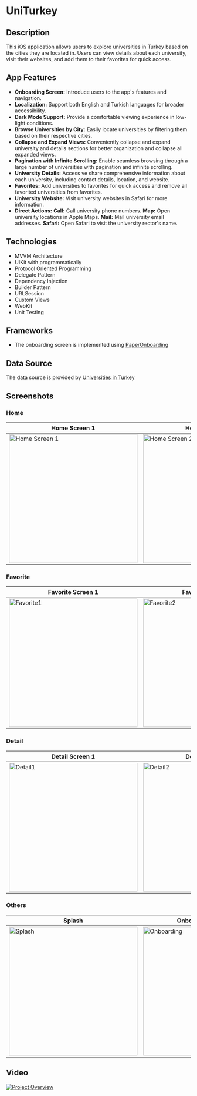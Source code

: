 # UniTurkey

## Description

This iOS application allows users to explore universities in Turkey based on the cities they are located in. Users can view details about each university, visit their websites, and add them to their favorites for quick access.

## App Features

- **Onboarding Screen:** Introduce users to the app's features and navigation.
- **Localization:** Support both English and Turkish languages for broader accessibility.
- **Dark Mode Support:** Provide a comfortable viewing experience in low-light conditions.
- **Browse Universities by City:** Easily locate universities by filtering them based on their respective cities.
- **Collapse and Expand Views:** Conveniently collapse and expand university and details sections for better organization and collapse all expanded views.
- **Pagination with Infinite Scrolling:**  Enable seamless browsing through a large number of universities with pagination and infinite scrolling.
- **University Details:**  Access ve share comprehensive information about each university, including contact details, location, and website.
- **Favorites:** Add universities to favorites for quick access and remove all favorited universities from favorites.
- **University Website:** Visit university websites in Safari for more information.
- **Direct Actions:**
  **Call:** Call university phone numbers.
  **Map:** Open university locations in Apple Maps.
  **Mail:** Mail university email addresses.
  **Safari:** Open Safari to visit the university rector's name.

## Technologies

- MVVM Architecture
- UIKit with programmatically
- Protocol Oriented Programming
- Delegate Pattern
- Dependency Injection
- Builder Pattern
- URLSession
- Custom Views
- WebKit
- Unit Testing

## Frameworks

- The onboarding screen is implemented using [PaperOnboarding](https://github.com/Ramotion/paper-onboarding)

## Data Source

The data source is provided by [Universities in Turkey](https://storage.googleapis.com/invio-com/usg-challenge/universities-at-turkey/page-1.json)

## Screenshots

### Home

| Home Screen 1 | Home Screen 2 | Home Screen 3 | Home Screen 4 | Detail Share | Dark Mode |
|--|--|--|--|--|--|
|<img width="350" alt="Home Screen 1" src="https://github.com/alicolak64/UniTurkey/assets/71923609/f2522272-cb8b-45dc-9578-4f7db0bc0fb4"> |<img width="350" alt="Home Screen 2" src="https://github.com/alicolak64/UniTurkey/assets/71923609/4a64ff17-15f8-4550-b701-4956c6e02d98">|<img width="350" alt="Home Screen 3" src="https://github.com/alicolak64/UniTurkey/assets/71923609/31241c16-5bd6-43d8-81a1-5f6525a6b078">|<img width="350" alt="Home Screen 4" src="https://github.com/alicolak64/UniTurkey/assets/71923609/ed374af3-d5b6-4a03-83ec-249ace7d9ea9">|<img width="350" alt="Detail Share" src="https://github.com/alicolak64/UniTurkey/assets/71923609/3eba356e-f282-4e83-ab82-81604394a0f6">|<img width="350" alt="Dark Mode" src="https://github.com/alicolak64/UniTurkey/assets/71923609/494605c6-9c76-4a20-bb46-1bc36eac651a">

### Favorite
| Favorite Screen 1 | Favorite Screen 2 | Favorite Screen 3 | Dark Mode |
|--|--|--|--|
|<img width="350" alt="Favorite1" src="https://github.com/alicolak64/UniTurkey/assets/71923609/994bb841-755b-4b5f-a1f1-7b5c8e508084">|<img width="350" alt="Favorite2" src="https://github.com/alicolak64/UniTurkey/assets/71923609/9f589d41-dbfe-46fd-8e04-4ad4688ada66">|<img width="350" alt="Favorite3" src="https://github.com/alicolak64/UniTurkey/assets/71923609/3d2a6419-5a79-478a-98a9-ba5d79c407b2">|<img width="350" alt="Favorite4" src="https://github.com/alicolak64/UniTurkey/assets/71923609/32b74c6d-5ebe-4bcc-9376-b91e04899166">

### Detail
| Detail Screen 1 | Detail Screen 2 | Detail Screen 3 | Detail Screen 4 | Dark Mode |
|--|--|--|--|--|
<img width="350" alt="Detail1" src="https://github.com/alicolak64/UniTurkey/assets/71923609/37fd3730-13b4-4631-a984-0bb510bd5ba0"> |<img width="350" alt="Detail2" src="https://github.com/alicolak64/UniTurkey/assets/71923609/b9669428-ea83-4895-90e6-fce23fd5dc72"> |<img width="350" alt="Detail3" src="https://github.com/alicolak64/UniTurkey/assets/71923609/2e3d16cf-74d2-4b75-94ac-b5c59e42888b"> |<img width="350" alt="Detail4" src="https://github.com/alicolak64/UniTurkey/assets/71923609/04fd1919-eea1-448e-bebe-79a475175efd"> |<img width="350" alt="Detail5" src="https://github.com/alicolak64/UniTurkey/assets/71923609/9d29928a-e148-407a-a4e2-3c12eb397214">

### Others
| Splash | Onboarding Screen 1 | Onboarding Screen 2 | Map Action | Safari Action |
|--|--|--|--|--|
|<img width="350" alt="Splash" src="https://github.com/alicolak64/UniTurkey/assets/71923609/4532a08f-f5e5-4ece-8fd2-b2e4d3615f4c">|<img width="350" alt="Onboarding" src="https://github.com/alicolak64/UniTurkey/assets/71923609/dae36c8d-c04b-494c-aac4-f926a82376f1">|<img width="350" alt="Screenshot 2024-04-26 at 14 26 34" src="https://github.com/alicolak64/UniTurkey/assets/71923609/d2e0cd34-b643-40c2-909a-ff5eec014835">|<img width="350" alt="Action2" src="https://github.com/alicolak64/UniTurkey/assets/71923609/b7388927-e5f9-4d8e-a0aa-31bd3f6d1ebe">|<img width="350" alt="Action1" src="https://github.com/alicolak64/UniTurkey/assets/71923609/24298258-c30a-4296-ba54-db6ef1141535">|

## Video

[![Project Overview](http://i3.ytimg.com/vi/20EvI50Rmkw/hqdefault.jpg)](https://youtu.be/20EvI50Rmkw)
